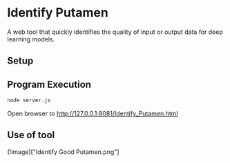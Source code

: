 # Identify Putamen

A web tool that quickly identifies the quality of input or output data for deep learning models.

## Setup

## Program Execution

```bash
node server.js
```

Open browser to http://127.0.0.1:8081/Identify_Putamen.html

## Use of tool

(!image)["Identify Good Putamen.png"]
